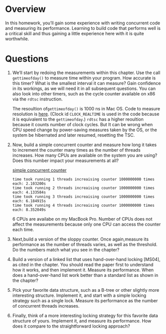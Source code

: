 # Overview

 In this homework, you’ll gain some experience with writing concurrent code and measuring its performance. Learning to build code that performs well is a critical skill and thus gaining a little experience here with it is quite worthwhile.

# Questions

1. We’ll start by redoing the measurements within this chapter. Use the call ```gettimeofday()``` to measure time within your program. How accurate is this timer? What is the smallest interval it can measure? Gain confidence in its workings, as we will need it in all subsequent questions. You can also look into other timers, such as the cycle counter available on x86 via the ```rdtsc``` instruction.

    The resoultion of```gettimeofday()``` is 1000 ns in Mac OS. Code to measure resolution is [here](./get-timer-resolution.c). (Clock id ```CLOCK_REALTIME``` is used in the code because it is equivalent to the ```gettimeofday```.) ```rdtsc``` has a higher reoultion because it counts number of clock cycles. But It can be wrong when CPU speed change by power-saving measures taken by the OS, or the system be hibernated and later resumed, resetting the TSC.

2. Now, build a simple concurrent counter and measure how long it takes to increment the counter many times as the number of threads increases. How many CPUs are available on the system you are using? Does this number impact your measurements at all?

    [simple concurrent counter](./concurrent-counter.c)
    ```
    time took running 1 threads increaising counter 1000000000 times each: 2.103200s
    time took running 2 threads increaising counter 1000000000 times each: 4.133584s
    time took running 3 threads increaising counter 1000000000 times each: 6.184915s
    time took running 4 threads increaising counter 1000000000 times each: 8.352049s

    ```
    6 CPUs are availabe on my MacBook Pro. Number of CPUs does not affect the measurements because only one CPU can access the counter each time.

3. Next,build a version of the sloppy counter. Once again,measure its performance as the number of threads varies, as well as the threshold. Do the numbers match what you see in the chapter?

4. Build a version of a linked list that uses hand-over-hand locking [MS04], as cited in the chapter. You should read the paper first to understand how it works, and then implement it. Measure its performance. When does a hand-over-hand list work better than a standard list as shown in the chapter?

5. Pick your favorite data structure, such as a B-tree or other slightly more interesting structure. Implement it, and start with a simple locking strategy such as a single lock. Measure its performance as the number of concurrent threads increases.

6. Finally, think of a more interesting locking strategy for this favorite data structure of yours. Implement it, and measure its performance. How does it compare to the straightforward locking approach?